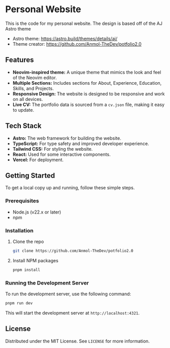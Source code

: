 # Personal Website
This is the code for my personal website. The design is based off of the AJ Astro theme

* Astro theme: https://astro.build/themes/details/aj/
* Theme creator: https://github.com/Anmol-TheDev/potfolio2.0

## Features

*   **Neovim-inspired theme:** A unique theme that mimics the look and feel of the Neovim editor.
*   **Multiple Sections:** Includes sections for About, Experience, Education, Skills, and Projects.
*   **Responsive Design:** The website is designed to be responsive and work on all devices.
*   **Live CV:** The portfolio data is sourced from a `cv.json` file, making it easy to update.

## Tech Stack

*   **Astro:** The web framework for building the website.
*   **TypeScript:** For type safety and improved developer experience.
*   **Tailwind CSS:** For styling the website.
*   **React:** Used for some interactive components.
*   **Vercel:** For deployment.

## Getting Started

To get a local copy up and running, follow these simple steps.

### Prerequisites

*   Node.js (v22.x or later)
*   npm

### Installation

1.  Clone the repo
    ```sh
    git clone https://github.com/Anmol-TheDev/potfolio2.0
    ```
2.  Install NPM packages
    ```sh
    pnpm install
    ```

### Running the Development Server

To run the development server, use the following command:

```sh
pnpm run dev
```

This will start the development server at `http://localhost:4321`.

## License

Distributed under the MIT License. See `LICENSE` for more information.
